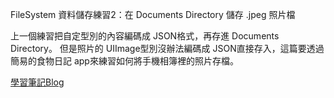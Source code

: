 FileSystem 資料儲存練習2：在 Documents Directory 儲存 .jpeg 照片檔

上一個練習把自定型別的內容編碼成 JSON格式，再存進 Documents Directory。
但是照片的 UIImage型別沒辦法編碼成 JSON直接存入，這篇要透過簡易的食物日記 app來練習如何將手機相簿裡的照片存檔。

[學習筆記Blog](https://medium.com/@tanialiu430006/swiftpractice-32-資料儲存-file-system-2-a7476fe854a8)
